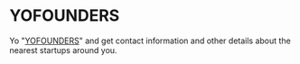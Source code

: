 YOFOUNDERS
==========

Yo "[YOFOUNDERS](http://yofounders.herokuapp.com/)" and get contact information and other details about the nearest startups around you.


